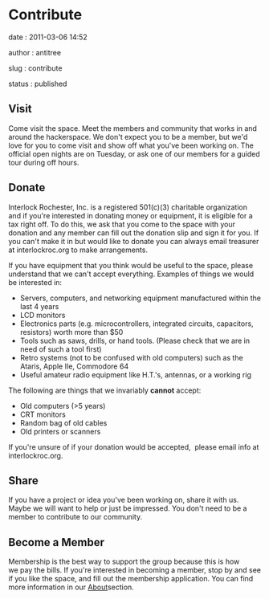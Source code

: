 Contribute
==========

date
:   2011-03-06 14:52

author
:   antitree

slug
:   contribute

status
:   published

Visit
-----

Come visit the space. Meet the members and community that works in and
around the hackerspace. We don't expect you to be a member, but we'd
love for you to come visit and show off what you've been working on. The
official open nights are on Tuesday, or ask one of our members for a
guided tour during off hours.

Donate
------

Interlock Rochester, Inc. is a registered 501(c)(3) charitable
organization and if you're interested in donating money or equipment, it
is eligible for a tax right off. To do this, we ask that you come to the
space with your donation and any member can fill out the donation slip
and sign it for you. If you can't make it in but would like to donate
you can always email treasurer at interlockroc.org to make arrangements.

If you have equipment that you think would be useful to the space,
please understand that we can't accept everything. Examples of things we
would be interested in:

-   Servers, computers, and networking equipment manufactured within the
    last 4 years
-   LCD monitors
-   Electronics parts (e.g. microcontrollers, integrated circuits,
    capacitors, resistors) worth more than \$50
-   Tools such as saws, drills, or hand tools. (Please check that we are
    in need of such a tool first)
-   Retro systems (not to be confused with old computers) such as the
    Ataris, Apple IIe, Commodore 64
-   Useful amateur radio equipment like H.T.'s, antennas, or a working
    rig

The following are things that we invariably **cannot** accept:

-   Old computers (\>5 years)
-   CRT monitors
-   Random bag of old cables
-   Old printers or scanners

If you're unsure of if your donation would be accepted,  please email
info at interlockroc.org.

Share
-----

If you have a project or idea you've been working on, share it with us.
Maybe we will want to help or just be impressed. You don't need to be a
member to contribute to our community.

Become a Member
---------------

Membership is the best way to support the group because this is how
we pay the bills. If you're interested in becoming a member, stop by and
see if you like the space, and fill out the membership application. You
can find more information in our
[About](http://www.interlockroc.org/about/)section.
